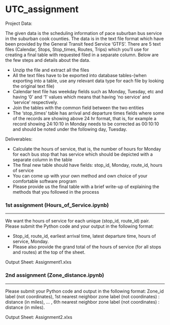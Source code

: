 # UTC_assignment

Project Data:

The given data is the scheduling information of pace suburban bus service in the suburban cook counties. The data is in the text file format which have been provided by the General Transit feed Service ‘GTFS’. There are 5 text files (Calendar, Stops, Stop_times, Routes, Trips) which you’ll use for creating a final table with requested filed in a separate column.
Below are the few steps and details about the data.
 - Unzip the file and extract all the files
 - All the text files have to be exported into database tables-(when exporting into a table, use any relevant data type for each file by looking the original text file)
 - Calendar text file has weekday fields such as Monday, Tuesday, etc and having ‘0’ and ‘1’ values which means that having ‘no service’ and ‘service’ respectively.
 - Join the tables with the common field between the two entities
 - The ‘stop_times’ table has arrival and departure times fields where some of the records are showing above 24 hr format, that is, for example a record showing 24:10:10 in Monday needs to be corrected as 00:10:10 and should be noted under the following day, Tuesday.

Deliverables:
 - Calculate the hours of service, that is, the number of hours for Monday for each bus stop that has service which should be depicted with a separate column in the table
 - The final new table should have fields: stop_id, Monday, route_id, hours of service
 - You can come up with your own method and own choice of your comfortable software program
 - Please provide us the final table with a brief write-up of explaining the methods that you followed in the process

### 1st assignment (Hours_of_Service.ipynb)
---
We want the hours of service for each unique (stop_id, route_id) pair.  Please submit the Python code and your output in the following format:
 
- Stop_id, route_id, earliest arrival time, latest  departure time, hours of service, Monday.
- Please also provide the grand total of the hours of service (for all stops and routes) at the top of the sheet.

Output Sheet: Assignment1.xlxs
 
### 2nd assignment (Zone_distance.ipynb)
---
Please submit your Python code and output in the following format:
Zone_id label (not coordinates), 1st nearest neighbor zone label (not coordinates) : distance (in miles), … , 6th nearest neighbor zone label (not coordinates) : distance (in miles).

Output Sheet: Assignment2.xlxs
